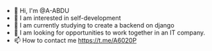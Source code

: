 - 👋 Hi, I'm @A-ABDU
- 👀 I am interested in self-development
- 🌱 I am currently studying to create a backend on django
- 💞️ I am looking for opportunities to work together in an IT company. 
- 📫 How to contact me https://t.me/A6020P

<!---
A-ABDU/A-ABDU is a ✨ special ✨ repository because its `README.md` (this file) appears on your GitHub profile.
You can click the Preview link to take a look at your changes.
--->
